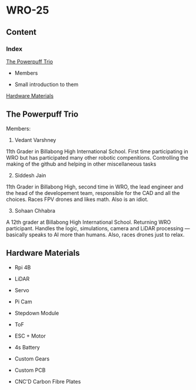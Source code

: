 # WRO-25

## Content

### **Index**
 [The Powerpuff Trio](#The-Powerpuff-Trio) 
   
   - Members
   
   - Small introduction to them
   
 [Hardware Materials](#Hardware-Materials)



## The Powerpuff Trio 
Members:
1) Vedant Varshney

11th Grader in Billabong High International School. First time participating in WRO but has participated many other robotic compenitions. Controlling the making of the github  and helping in other miscellaneous tasks

2) Siddesh Jain

11th Grader in Billabong High, second time in WRO, the lead engineer and the head of the developement team, responsible for the CAD and all the choices. Races FPV drones and likes math. Also is an idiot.
   
3) Sohaan Chhabra

A 12th grader at Billabong High International School. Returning WRO participant. Handles the logic, simulations, camera and LiDAR processing — basically speaks to AI more than humans. Also, races drones just to relax.

## Hardware Materials
- Rpi 4B

- LiDAR
  
- Servo

- Pi Cam

- Stepdown Module

- ToF

- ESC + Motor

- 4s Battery

- Custom Gears

- Custom PCB

- CNC'D Carbon Fibre Plates

